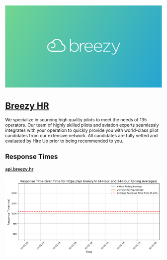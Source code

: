 [![Visit Breezy HR](imagePreview.png)](https://breezy.hr)

# [Breezy HR](https://breezy.hr)

We specialize in sourcing high quality pilots to meet the needs of 135 operators. Our team of highly skilled pilots and aviation experts seamlessly integrates with your operation to quickly provide you with world-class pilot candidates from our extensive network. All candidates are fully vetted and evaluated by Hire Up prior to being recommended to you.

## Response Times

#### [api.breezy.hr](https://api.breezy.hr)

![api.breezy.hr](response-time-charts/6170692e627265657a792e6872.png)

